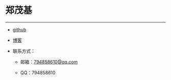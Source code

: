 # 郑茂基

-------

- [github](https://github.com/Fzuerzmj)

- [博客](https://www.cnblogs.com/fzuerzmj/)

- 联系方式：

    - 邮箱：794858610@qq.com

    - QQ：794858610